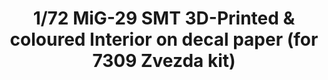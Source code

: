 ---
layout: product
title: "1/72 MiG-29 SMT  3D-Printed & coloured Interior on decal paper  (for 7309 Zvezda kit)"
price: "750" 
desc: "3D Dekal"
img_path: "/assets/img/QD72003.webp"
brand: "Quinta Studio"
available: false
special_offer: false
new: false
soon: false
cat: "010000"
subcat: "016000"
subsubcat: "0N/A"
sifra: "QD72003"
popular: false
---